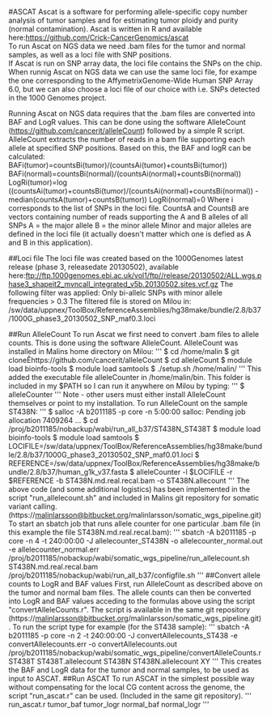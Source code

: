 #ASCAT
Ascat is a software for performing allele-specific copy number analysis of tumor samples and for estimating tumor ploidy and purity (normal contamination). Ascat is written in R and available here:https://github.com/Crick-CancerGenomics/ascat  
To run Ascat on NGS data we need .bam files for the tumor and normal samples, as well as a loci file with SNP positions.  
If Ascat is run on SNP array data, the loci file contains the SNPs on the chip. When runnig Ascat on NGS data we can use the same loci file, for exampe the one corresponding to the AffymetrixGenome-Wide Human SNP Array 6.0, but we can also choose a loci file of our choice with i.e. SNPs detected in the 1000 Genomes project.  
  
Running Ascat on NGS data requires that the .bam files are converted into BAF and LogR values. This can be done using the software AlleleCount (https://github.com/cancerit/alleleCount) followed by a simple R script. AlleleCount extracts the number of reads in a bam file supporting each allele at specified SNP positions. Based on this, the BAF and logR can be calculated:   
BAFi(tumor)=countsBi(tumor)/(countsAi(tumor)+countsBi(tumor))
BAFi(normal)=countsBi(normal)/(countsAi(normal)+countsBi(normal))
LogRi(tumor)=log ((countsAi(tumor)+countsBi(tumor)/(countsAi(normal)+countsBi(normal)) - median(countsA(tumor)+countsB(tumor))
LogRi(normal)=0
Where i corresponds to the list of SNPs in the loci file. 
CountsA and CountsB are vectors containing number of reads supporting the A and B alleles of all SNPs 
A = the major allele 
B = the minor allele 
Minor and major alleles are defined in the loci file (it actually doesn't matter which one is defied as A and B in this application). 
  
##Loci file
The loci file was created based on the 1000Genomes latest release (phase 3, releasedate 20130502), available here:ftp://ftp.1000genomes.ebi.ac.uk/vol1/ftp//release/20130502/ALL.wgs.phase3_shapeit2_mvncall_integrated_v5b.20130502.sites.vcf.gz
The following filter was applied: Only bi-allelc SNPs with minor allele frequencies > 0.3
The filtered file is stored on Milou in: /sw/data/uppnex/ToolBox/ReferenceAssemblies/hg38make/bundle/2.8/b37/1000G_phase3_20130502_SNP_maf0.3.loci
  
##Run AlleleCount
To run Ascat we first need to convert .bam files to allele counts. This is done using the software AlleleCount. 
AlleleCount was installed in Malins home directory on Milou:
'''
$ cd /home/malin
 $ git cloneÊhttps://github.com/cancerit/alleleCount
 $ cd alleleCount
 $ module load bioinfo-tools
 $ module load samtools
 $ ./setup.sh /home/malin/
 '''
This added the executable file alleleCounter in /home/malin/bin. This folder is included in my $PATH so I can run it anywhere on Milou by typing:
'''
$ alleleCounter
'''
Note - other users must either install AlleleCount themselves or point to my installation.
To run AlleleCount on the sample ST438N:
'''
$ salloc -A b2011185 -p core -n 5:00:00
 salloc: Pending job allocation 7409264
 ...
 $ cd /proj/b2011185/nobackup/wabi/run_all_b37/ST438N_ST438T
 $ module load bioinfo-tools
 $ module load samtools
 $ LOCIFILE=/sw/data/uppnex/ToolBox/ReferenceAssemblies/hg38make/bundle/2.8/b37/1000G_phase3_20130502_SNP_maf0.01.loci
 $ REFERENCE=/sw/data/uppnex/ToolBox/ReferenceAssemblies/hg38make/bundle/2.8/b37/human_g1k_v37.fasta
 $ alleleCounter -l $LOCIFILE -r $REFERENCE -b ST438N.md.real.recal.bam -o ST438N.allecount
 '''
The above code (and some additional logistics) has been implemented in the script "run_allelecount.sh" and included in Malins git repository for somatic variant calling. (https://malinlarsson@bitbucket.org/malinlarsson/somatic_wgs_pipeline.git)
To start an sbatch job that runs allele counter for one particular .bam file (in this example the file ST438N.md.real.recal.bam):
'''
sbatch -A b2011185 -p core -n 4 -t 240:00:00 -J allelecounter_ST438N -o allelecounter_normal.out -e allelecounter_normal.err /proj/b2011185/nobackup/wabi/somatic_wgs_pipeline/run_allelecount.sh ST438N.md.real.recal.bam /proj/b2011185/nobackup/wabi/run_all_b37/configfile.sh
'''
##Convert allele counts to LogR and BAF values
First, run AlleleCount as described above on the tumor and normal bam files.
The allele counts can then be converted into LogR and BAF values acceding to the formulas above using the script "convertAlleleCounts.r". The script is available in the same git repository (https://malinlarsson@bitbucket.org/malinlarsson/somatic_wgs_pipeline.git). To run the script type for example (for the ST438 sample):
'''
sbatch -A b2011185 -p core -n 2 -t 240:00:00 -J convertAllelecounts_ST438 -e convertAllelecounts.err -o convertAllelecounts.out /proj/b2011185/nobackup/wabi/somatic_wgs_pipeline/convertAlleleCounts.r ST438T ST438T.allelecount ST438N ST438N.allelecount XY
'''
This creates the BAF and LogR data for the tumor and normal samples, to be used as input to ASCAT.
##Run ASCAT
To run ASCAT in the simplest possible way without compensating for the local CG content across the genome, the script "run_ascat.r" can be used. (Included in the same git repository).
'''
run_ascat.r tumor_baf tumor_logr normal_baf normal_logr
'''
